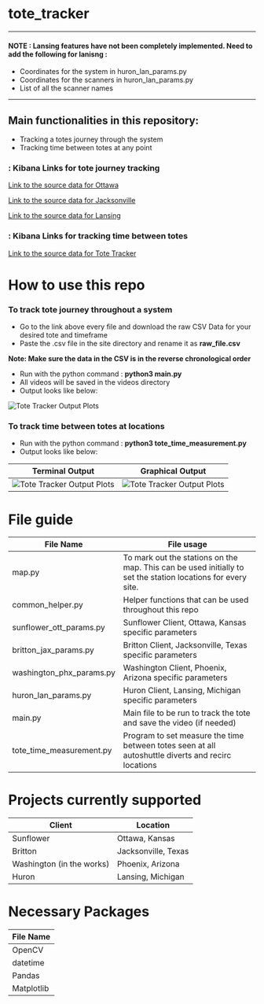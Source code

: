 # tote_tracker

---------------------
 #### NOTE : Lansing features have not been completely implemented. Need to add the following for lanisng :

- Coordinates for the system in huron_lan_params.py
- Coordinates for the scanners in huron_lan_params.py
- List of all the scanner names
---------------------


## Main functionalities in this repository:

- Tracking a totes journey through the system
- Tracking time between totes at any point

### : Kibana Links for tote journey tracking

[Link to the source data for Ottawa](https://sunflower.kb.us-central1.gcp.cloud.es.io:9243/app/discover#/?_g=(filters:!(),refreshInterval:(pause:!t,value:0),time:(from:now-7d%2Fd,to:now))&_a=(columns:!(message,system_name),filters:!(),index:ce572630-0f58-11ed-bd81-e7f3585b181b,interval:auto,query:(language:kuery,query:'%22Divert%20decision%22%20%20and%20%22770000601205%22'),sort:!(!('@timestamp',desc))))

[Link to the source data for Jacksonville](https://sunflower.kb.us-central1.gcp.cloud.es.io:9243/app/discover#/?_g=(filters:!(),refreshInterval:(pause:!t,value:0),time:(from:now-7d%2Fd,to:now))&_a=(columns:!(message,system_name),filters:!(),index:ce572630-0f58-11ed-bd81-e7f3585b181b,interval:auto,query:(language:kuery,query:'%22Divert%20decision%22%20%20and%20%22770000601205%22'),sort:!(!('@timestamp',desc))))

[Link to the source data for Lansing](https://huron-wkizhi51d83xb3j0y5yuuqtb7q5tpbus.kb.us-central1.gcp.cloud.es.io:9243/s/huron/app/discover#/?_g=(filters:!(),query:(language:kuery,query:''),refreshInterval:(pause:!t,value:0),time:(from:now-1h,to:now))&_a=(columns:!(message,system_name),filters:!(),index:'4c017890-ee19-11eb-aab0-1792ddeef6fc',interval:auto,query:(language:kuery,query:'%22Divert%20decision%22%20and%20%22D0106690%22'),sort:!(!('@timestamp',desc))))

### : Kibana Links for tracking time between totes

[Link to the source data for Tote Tracker](https://sunflower.kb.us-central1.gcp.cloud.es.io:9243/app/discover#/?_g=(filters:!(),refreshInterval:(pause:!t,value:0),time:(from:now-1h,to:now))&_a=(columns:!(message,tote_id,location_id),filters:!(),index:ce572630-0f58-11ed-bd81-e7f3585b181b,interval:auto,query:(language:kuery,query:'%22arrived%22%20'),sort:!(!('@timestamp',desc))))

# How to use this repo

### To track tote journey throughout a system

- Go to the link above every file and download the raw CSV Data for your desired tote and timeframe
- Paste the .csv file in the site directory and rename it as **raw_file.csv**

**Note: Make sure the data in the CSV is in the reverse chronological order**

- Run with the python command : **python3 main.py**
- All videos will be saved in the videos directory
- Output looks like below:

 ![Tote Tracker Output Plots](Images/tote_tracking_video_screenshot.png) 
 
### To track time between totes at locations

- Run with the python command : **python3 tote_time_measurement.py**
- Output looks like below:

| Terminal Output  | Graphical Output |
| ------------- | ------------- |
| ![Tote Tracker Output Plots](Images/tote_tracker_plots.png)  | ![Tote Tracker Output Plots](Images/tote_tracker_text.png) |


# File guide

| File Name                | File usage                                                                                                   |
|--------------------------|--------------------------------------------------------------------------------------------------------------|
| map.py                   | To mark out the stations on the map. This can be used initially to set the station locations for every site. |
| common_helper.py         | Helper functions that can be used throughout this repo                                                       |
| sunflower_ott_params.py  | Sunflower Client, Ottawa, Kansas specific parameters                                                         |
| britton_jax_params.py    | Britton Client, Jacksonville, Texas specific parameters                                                      |
| washington_phx_params.py | Washington Client, Phoenix, Arizona specific parameters                                                      |
| huron_lan_params.py      | Huron Client, Lansing, Michigan specific parameters                                                          |
| main.py                  | Main file to be run to track the tote and save the video (if needed)                                         |
| tote_time_measurement.py | Program to set measure the time between totes seen at all autoshuttle diverts and recirc locations           |

# Projects currently supported

| Client                    | Location                 | 
|---------------------------|--------------------------| 
| Sunflower                 | Ottawa, Kansas           |
| Britton                   | Jacksonville, Texas      |
| Washington (in the works) | Phoenix, Arizona         |
| Huron                     | Lansing, Michigan |

# Necessary Packages


| File Name  | 
| ------------- | 
| OpenCV |
| datetime |
| Pandas |
| Matplotlib |
